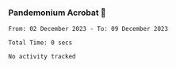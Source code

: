 ### Pandemonium Acrobat 🤸

<!--START_SECTION:waka-->

```all_time
From: 02 December 2023 - To: 09 December 2023

Total Time: 0 secs

No activity tracked
```

<!--END_SECTION:waka-->
